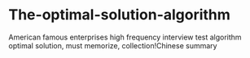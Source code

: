 # The-optimal-solution-algorithm
American famous enterprises high frequency interview test algorithm optimal solution, must memorize, collection!Chinese summary
